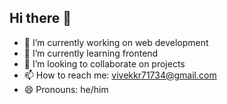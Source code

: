 ## Hi there 👋

- 🔭 I’m currently working on web development
- 🌱 I’m currently learning frontend
- 👯 I’m looking to collaborate on projects
- 📫 How to reach me: vivekkr71734@gmail.com
- 😄 Pronouns: he/him
